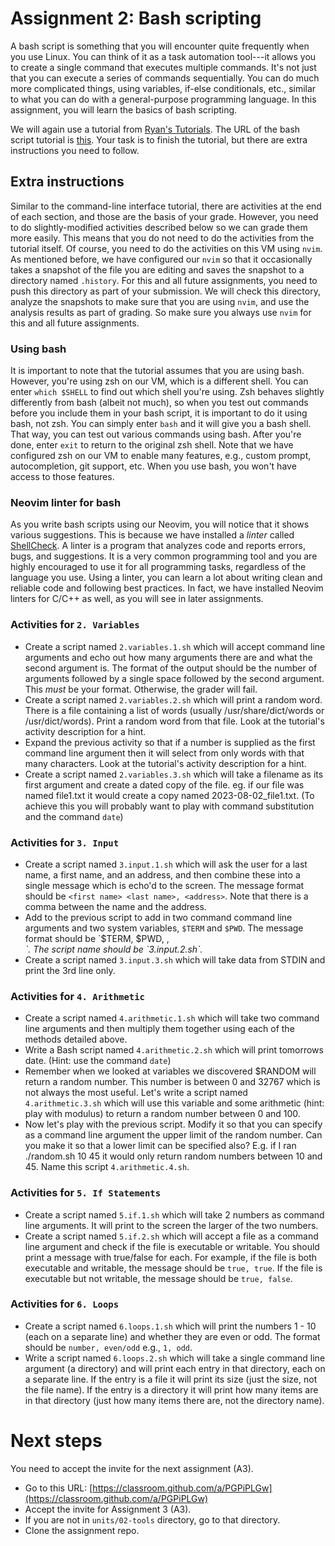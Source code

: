 # Assignment 2: Bash scripting

A bash script is something that you will encounter quite frequently when you use Linux. You can
think of it as a task automation tool---it allows you to create a single command that executes
multiple commands. It's not just that you can execute a series of commands sequentially. You can do
much more complicated things, using variables, if-else conditionals, etc., similar to what you can
do with a general-purpose programming language. In this assignment, you will learn the basics of
bash scripting.

We will again use a tutorial from [Ryan's Tutorials](https://ryanstutorials.net). The URL of the
bash script tutorial is [this](https://ryanstutorials.net/bash-scripting-tutorial/). Your task is to
finish the tutorial, but there are extra instructions you need to follow.

## Extra instructions

Similar to the command-line interface tutorial, there are activities at the end of each section, and
those are the basis of your grade. However, you need to do slightly-modified activities described
below so we can grade them more easily. This means that you do not need to do the activities from
the tutorial itself. Of course, you need to do the activities on this VM using `nvim`. As mentioned
before, we have configured our `nvim` so that it occasionally takes a snapshot of the file you are
editing and saves the snapshot to a directory named `.history`. For this and all future assignments,
you need to push this directory as part of your submission. We will check this directory, analyze
the snapshots to make sure that you are using `nvim`, and use the analysis results as part of
grading. So make sure you always use `nvim` for this and all future assignments.

### Using bash

It is important to note that the tutorial assumes that you are using bash. However, you're using zsh
on our VM, which is a different shell. You can enter `which $SHELL` to find out which shell you're
using. Zsh behaves slightly differently from bash (albeit not much), so when you test out commands
before you include them in your bash script, it is important to do it using bash, not zsh. You can
simply enter `bash` and it will give you a bash shell. That way, you can test out various commands
using bash. After you're done, enter `exit` to return to the original zsh shell. Note that we have
configured zsh on our VM to enable many features, e.g., custom prompt, autocompletion, git support,
etc. When you use bash, you won't have access to those features.

### Neovim linter for bash

As you write bash scripts using our Neovim, you will notice that it shows various suggestions. This
is because we have installed a *linter* called [ShellCheck](https://www.shellcheck.net/). A linter
is a program that analyzes code and reports errors, bugs, and suggestions. It is a very common
programming tool and you are highly encouraged to use it for all programming tasks, regardless of
the language you use. Using a linter, you can learn a lot about writing clean and reliable code and
following best practices. In fact, we have installed Neovim linters for C/C++ as well, as you will
see in later assignments.

### Activities for `2. Variables`

* Create a script named `2.variables.1.sh` which will accept command line arguments and echo out how
  many arguments there are and what the second argument is. The format of the output should be the
  number of arguments followed by a single space followed by the second argument. This *must* be
  your format. Otherwise, the grader will fail.
* Create a script named `2.variables.2.sh` which will print a random word. There is a file
  containing a list of words (usually /usr/share/dict/words or /usr/dict/words). Print a random word
  from that file. Look at the tutorial's activity description for a hint.
* Expand the previous activity so that if a number is supplied as the first command line argument
  then it will select from only words with that many characters. Look at the tutorial's activity
  description for a hint.
* Create a script named `2.variables.3.sh` which will take a filename as its first argument and
  create a dated copy of the file. eg. if our file was named file1.txt it would create a copy named
  2023-08-02_file1.txt. (To achieve this you will probably want to play with command substitution
  and the command `date`)

### Activities for `3. Input`

* Create a script named `3.input.1.sh` which will ask the user for a last name, a first name, and an
  address, and then combine these into a single message which is echo'd to the screen. The message
  format should be `<first name> <last name>, <address>`. Note that there is a comma between the
  name and the address.
* Add to the previous script to add in two command command line arguments and two system variables,
  `$TERM` and `$PWD`. The message format should be `$TERM, $PWD, <first name> <last name>,
  <address>`. The script name should be `3.input.2.sh`.
* Create a script named `3.input.3.sh` which will take data from STDIN and print the 3rd line only.

### Activities for `4. Arithmetic`

* Create a script named `4.arithmetic.1.sh` which will take two command line arguments and then
  multiply them together using each of the methods detailed above.
* Write a Bash script named `4.arithmetic.2.sh` which will print tomorrows date. (Hint: use the
  command `date`)
* Remember when we looked at variables we discovered $RANDOM will return a random number. This
  number is between 0 and 32767 which is not always the most useful. Let's write a script named
  `4.arithmetic.3.sh` which will use this variable and some arithmetic (hint: play with modulus) to
  return a random number between 0 and 100.
* Now let's play with the previous script. Modify it so that you can specify as a command line
  argument the upper limit of the random number. Can you make it so that a lower limit can be
  specified also? E.g. if I ran ./random.sh 10 45 it would only return random numbers between 10 and
  45. Name this script `4.arithmetic.4.sh`.

### Activities for `5. If Statements`

* Create a script named `5.if.1.sh` which will take 2 numbers as command line arguments. It will
  print to the screen the larger of the two numbers.
* Create a script named `5.if.2.sh` which will accept a file as a command line argument and check if
  the file is executable or writable. You should print a message with true/false for each. For
  example, if the file is both executable and writable, the message should be `true, true`. If the
  file is executable but not writable, the message should be `true, false`.

### Activities for `6. Loops`

* Create a script named `6.loops.1.sh` which will print the numbers 1 - 10 (each on a separate line)
  and whether they are even or odd. The format should be `number, even/odd` e.g., `1, odd`.
* Write a script named `6.loops.2.sh` which will take a single command line argument (a directory)
  and will print each entry in that directory, each on a separate line. If the entry is a file it
  will print its size (just the size, not the file name). If the entry is a directory it will print
  how many items are in that directory (just how many items there are, not the directory name).

# Next steps

You need to accept the invite for the next assignment (A3).

* Go to this URL: [https://classroom.github.com/a/PGPiPLGw](https://classroom.github.com/a/PGPiPLGw)
* Accept the invite for Assignment 3 (A3).
* If you are not in `units/02-tools` directory, go to that directory.
* Clone the assignment repo.
